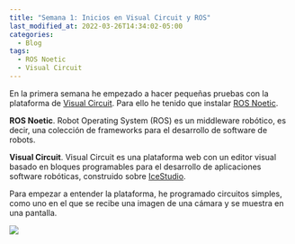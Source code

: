 ```yaml
---
title: "Semana 1: Inicios en Visual Circuit y ROS"
last_modified_at: 2022-03-26T14:34:02-05:00
categories:
  - Blog
tags:
  - ROS Noetic
  - Visual Circuit
---
```


En la primera semana he empezado a hacer pequeñas pruebas con la plataforma de [Visual Circuit](https://jderobot.github.io/VisualCircuit/). Para ello he tenido que instalar [ROS Noetic](http://wiki.ros.org/noetic).

**ROS Noetic**. Robot Operating System (ROS) es un middleware robótico, es decir, una colección de frameworks para el desarrollo de software de robots. 

**Visual Circuit**. Visual Circuit es una plataforma web con un editor visual basado en bloques programables para el desarrollo de aplicaciones software robóticas, construido sobre [IceStudio](https://github.com/FPGAwars/icestudio).

Para empezar a entender la plataforma, he programado circuitos simples, como uno en el que se recibe una imagen de una cámara y se muestra en una pantalla.

![](/2022-tfg-david-tapiador/images/FirstCircuit.png)

